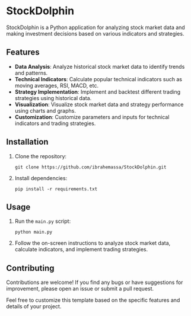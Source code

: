 # StockDolphin

StockDolphin is a Python application for analyzing stock market data and making investment decisions based on various indicators and strategies.

## Features

- **Data Analysis**: Analyze historical stock market data to identify trends and patterns.
- **Technical Indicators**: Calculate popular technical indicators such as moving averages, RSI, MACD, etc.
- **Strategy Implementation**: Implement and backtest different trading strategies using historical data.
- **Visualization**: Visualize stock market data and strategy performance using charts and graphs.
- **Customization**: Customize parameters and inputs for technical indicators and trading strategies.

## Installation

1. Clone the repository:

    `git clone https://github.com/ibrahemassa/StockDolphin.git `


2. Install dependencies:

    `pip install -r requirements.txt`

## Usage

1. Run the `main.py` script:

    `python main.py `

2. Follow the on-screen instructions to analyze stock market data, calculate indicators, and implement trading strategies.

## Contributing

Contributions are welcome! If you find any bugs or have suggestions for improvement, please open an issue or submit a pull request.

Feel free to customize this template based on the specific features and details of your project.
